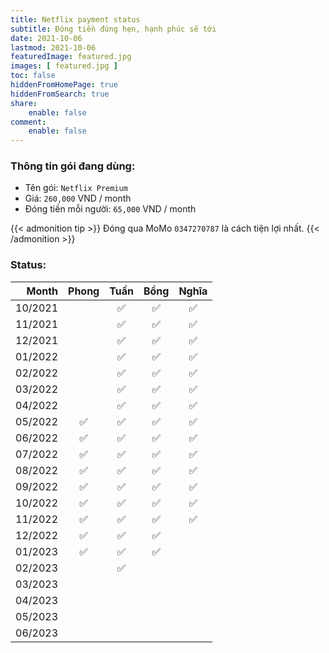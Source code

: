 ```yaml
---
title: Netflix payment status
subtitle: Đóng tiền đúng hẹn, hạnh phúc sẽ tới
date: 2021-10-06
lastmod: 2021-10-06
featuredImage: featured.jpg
images: [ featured.jpg ]
toc: false
hiddenFromHomePage: true
hiddenFromSearch: true
share:
    enable: false
comment:
    enable: false
---
```


### Thông tin gói đang dùng:

* Tên gói: `Netflix Premium`
* Giá: `260,000` VND / month
* Đóng tiền mỗi người: `65,000` VND / month

{{< admonition tip >}}
Đóng qua MoMo `0347270787` là cách tiện lợi nhất.
{{< /admonition >}}

### Status:

| Month   | Phong| Tuấn | Bồng | Nghĩa |
| ------: | :--: | :--: | :--: | :---: |
| 10/2021 |      | ✅   | ✅   |  ✅   |
| 11/2021 |      | ✅   | ✅   |  ✅   |
| 12/2021 |      | ✅   | ✅   |  ✅   |
| 01/2022 |      | ✅   |  ✅  |  ✅   |
| 02/2022 |      | ✅   |  ✅  |  ✅   |
| 03/2022 |      | ✅   |  ✅  |  ✅   |
| 04/2022 |      | ✅   |  ✅  |  ✅   |
| 05/2022 |  ✅  |  ✅  |  ✅  |  ✅  |
| 06/2022 |  ✅  |  ✅  |  ✅  |  ✅  |
| 07/2022 |  ✅  |  ✅  |  ✅  |  ✅  |
| 08/2022 |  ✅  |  ✅  |  ✅  |  ✅  |
| 09/2022 |  ✅  |  ✅  |  ✅  |  ✅  |
| 10/2022 |  ✅  |  ✅  |  ✅  |  ✅  |
| 11/2022 |  ✅  |  ✅  |  ✅  |  ✅  |
| 12/2022 |  ✅  |  ✅  |  ✅  |      |
| 01/2023 |  ✅  |  ✅  |  ✅  |      |
| 02/2023 |      |  ✅  |     |      |
| 03/2023 |      |      |     |      |
| 04/2023 |      |      |     |      |
| 05/2023 |      |      |     |      |
| 06/2023 |      |      |     |      |
